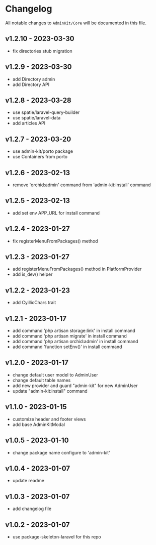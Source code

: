 # Changelog

All notable changes to `AdminKit/Core` will be documented in this file.

## v1.2.10 - 2023-03-30

- fix directories stub migration

## v1.2.9 - 2023-03-30

- add Directory admin
- add Directory API

## v1.2.8 - 2023-03-28

- use spatie/laravel-query-builder
- use spatie/laravel-data
- add articles API

## v1.2.7 - 2023-03-20

- use admin-kit/porto package
- use Containers from porto

## v1.2.6 - 2023-02-13

- remove 'orchid:admin' command from 'admin-kit:install' command

## v1.2.5 - 2023-02-13

- add set env APP_URL for install command

## v1.2.4 - 2023-01-27

- fix registerMenuFromPackages() method

## v1.2.3 - 2023-01-27

- add registerMenuFromPackages() method in PlatformProvider
- add is_dev() helper

## v1.2.2 - 2023-01-23

- add CyillicChars trait

## v1.2.1 - 2023-01-17

- add command 'php artisan storage:link' in install command
- add command 'php artisan migrate' in install command
- add command 'php artisan orchid:admin' in install command
- add command 'function setEnv()' in install command

## v1.2.0 - 2023-01-17

- change default user model to AdminUser
- change default table names
- add new provider and guard "admin-kit" for new AdminUser
- update "admin-kit:install" command

## v1.1.0 - 2023-01-15

- customize header and footer views
- add base AdminKitModal

## v1.0.5 - 2023-01-10

- change package name configure to 'admin-kit'

## v1.0.4 - 2023-01-07

- update readme

## v1.0.3 - 2023-01-07

- add changelog file

## v1.0.2 - 2023-01-07

- use package-skeleton-laravel for this repo
